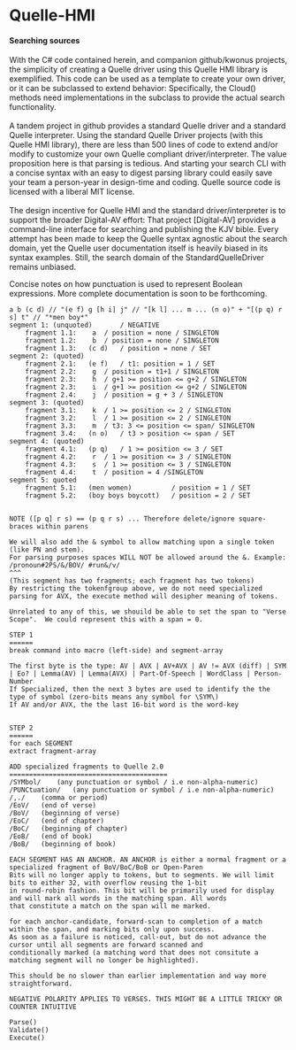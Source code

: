 # Quelle-HMI

#### Searching sources

With the C# code contained herein, and companion github/kwonus projects, the simplicity of creating a
Quelle driver using this Quelle HMI library is exemplified. This code can be used as a template to create your own driver, or it can be subclassed to extend behavior: Specifically, the Cloud() methods need implementations in the subclass to provide the actual search functionality.
<br/></br>
A tandem project in github provides a standard Quelle driver and a standard Quelle interpreter.
Using the standard Quelle Driver projects (with this Quelle HMI library), there are less than 500 
lines of code to extend and/or modify to customize your own Quelle compliant driver/interpreter.
The value proposition here is that parsing is tedious. And starting your search CLI with a concise syntax
with an easy to digest parsing library could easily save your team a person-year in design-time and coding.
Quelle source code is licensed with a liberal MIT license.
<br/></br>
The design incentive for Quelle HMI and the standard driver/interpreter is to support the broader Digital-AV
effort: That project [Digital-AV] provides a command-line interface for searching and publishing the KJV bible.
Every attempt has been made to keep the Quelle syntax agnostic about the search domain, yet the Quelle
user documentation itself is heavily biased in its syntax examples. Still, the search domain of the
StandardQuelleDriver remains unbiased.

Concise notes on how punctuation is used to represent Boolean expressions.  More complete documentation is soon to be forthcoming.

```
a b (c d) // "(e f) g [h i] j" // "[k l] ... m ... (n o)" + "[(p q) r s] t" // "*men boy*"
segment 1: (unquoted)		/ NEGATIVE
	fragment 1.1:	 a 	/ position = none / SINGLETON
	fragment 1.2:	 b 	/ position = none / SINGLETON
	fragment 1.3:	(c d) 	/ position = none / SET
segment 2: (quoted)
	fragment 2.1:	(e f) 	/ t1: position = 1 / SET
	fragment 2.2:	 g 	/ position = t1+1 / SINGLETON
	fragment 2.3:	 h 	/ g+1 >= position <= g+2 / SINGLETON
	fragment 2.3:	 i 	/ g+1 >= position <= g+2 / SINGLETON
	fragment 2.4:	 j 	/ position = g + 3 / SINGLETON
segment 3: (quoted)
	fragment 3.1:	 k 	/ 1 >= position <= 2 / SINGLETON
	fragment 3.2:	 l 	/ 1 >= position <= 2 / SINGLETON
	fragment 3.3:	 m 	/ t3: 3 <= position <= span/ SINGLETON
	fragment 3.4:	(n o) 	/ t3 > position <= span / SET
segment 4: (quoted)
	fragment 4.1:	(p q)	/ 1 >= position <= 3 / SET
	fragment 4.2:	 r 	/ 1 >= position <= 3 / SINGLETON
	fragment 4.3:	 s 	/ 1 >= position <= 3 / SINGLETON
	fragment 4.4:	 t 	/ position = 4 /SINGLETON
segment 5: quoted
	fragment 5.1:	(men women) 		 / position = 1 / SET
	fragment 5.2:	(boy boys boycott) 	 / position = 2 / SET


NOTE ([p q] r s) == (p q r s) ... Therefore delete/ignore square-braces within parens

We will also add the & symbol to allow matching upon a single token (like PN and stem).
For parsing purposes spaces WILL NOT be allowed around the &. Example:
/pronoun#2PS/&/BOV/ #run&/v/
^^^
(This segment has two fragments; each fragment has two tokens)
By restricting the tokenfgroup above, we do not need specialized parsing for AVX, the execute method will desipher meaning of tokens.

Unrelated to any of this, we shouild be able to set the span to "Verse Scope".  We could represent this with a span = 0.

STEP 1
======
break command into macro (left-side) and segment-array

The first byte is the type: AV | AVX | AV+AVX | AV != AVX (diff) | SYM | Eo? | Lemma(AV) | Lemma(AVX) | Part-Of-Speech | WordClass | Person-Number
If Specialized, then the next 3 bytes are used to identify the the type of symbol (zero-bits means any symbol for \SYM\)
If AV and/or AVX, the the last 16-bit word is the word-key


STEP 2
======
for each SEGMENT
extract fragment-array

ADD specialized fragments to Quelle 2.0
========================================
/SYMbol/	(any punctuation or symbol / i.e non-alpha-numeric)
/PUNCtuation/	(any punctuation or symbol / i.e non-alpha-numeric)
/,./	(comma or period)
/EoV/	(end of verse)
/BoV/	(beginning of verse)
/EoC/	(end of chapter)
/BoC/	(beginning of chapter)
/EoB/	(end of book)
/BoB/	(beginning of book)

EACH SEGMENT HAS AN ANCHOR. AN ANCHOR is either a normal fragment or a specialized fragment of BoV/BoC/BoB or Open-Paren
Bits will no longer apply to tokens, but to segments. We will limit bits to either 32, with overflow reusing the 1-bit
in round-robin fashion. This bit will be primarily used for display and will mark all words in the matching span. All words
that constitute a match on the span will me marked.

for each anchor-candidate, forward-scan to completion of a match within the span, and marking bits only upon success.
As soon as a failure is noticed, call-out, but do not advance the cursor until all segments are forward scanned and
conditionally marked (a matching word that does not consitute a matching segment will no longer be highlighted).

This should be no slower than earlier implementation and way more straightforward.

NEGATIVE POLARITY APPLIES TO VERSES. THIS MIGHT BE A LITTLE TRICKY OR COUNTER INTUITIVE

Parse()
Validate()
Execute()

```